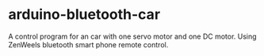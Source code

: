 arduino-bluetooth-car
=====================

A control program for an car with one servo motor and one DC motor. Using ZenWeels bluetooth smart phone remote control.

